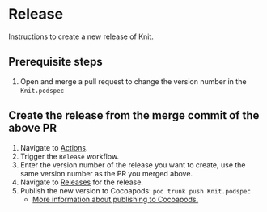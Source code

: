 # Release

Instructions to create a new release of Knit.

## Prerequisite steps

1. Open and merge a pull request to change the version number in the `Knit.podspec`

## Create the release from the merge commit of the above PR

1. Navigate to [Actions](https://github.com/cashapp/knit/actions).
1. Trigger the `Release` workflow.
1. Enter the version number of the release you want to create, use the same version number as the PR you merged above.
1. Navigate to [Releases](https://github.com/cashapp/knit/releases) for the release.
1. Publish the new version to Cocoapods: `pod trunk push Knit.podspec`
    - [More information about publishing to Cocoapods.](https://guides.cocoapods.org/making/getting-setup-with-trunk.html)
